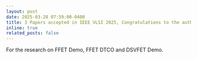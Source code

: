 ```yaml
---
layout: post
date: 2025-03-28 07:59:00-0400
title: 3 Papers accepted in IEEE VLSI 2025, Congratulations to the authors!
inline: true
related_posts: false
---
```


For the research on FFET Demo, FFET DTCO and DSVFET Demo.